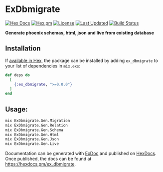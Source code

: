 # ExDbmigrate
[![Hex Docs](https://img.shields.io/badge/hex-docs-lightgreen.svg)](https://hexdocs.pm/ex_dbmigrate/)
[![Hex.pm](https://img.shields.io/hexpm/dt/ex_dbmigrate.svg)](https://hex.pm/packages/ex_dbmigrate)
[![License](https://img.shields.io/hexpm/l/ex_dbmigrate.svg)](https://github.com/mithereal/ex_dbmigrate/blob/master/LICENSE)
[![Last Updated](https://img.shields.io/github/last-commit/mithereal/ex_dbmigrate.svg)](https://github.com/mithereal/ex_dbmigrate/commits/master)
[![Build Status](https://circleci.com/gh/mithereal/ex_dbmigrate.svg?style=svg)](https://github.com/mithereal/ex_dbmigrate)

**Generate phoenix schemas, html, json and live from existing database**

## Installation

If [available in Hex](https://hex.pm/docs/publish), the package can be installed
by adding `ex_dbmigrate` to your list of dependencies in `mix.exs`:

```elixir
def deps do
  [
    {:ex_dbmigrate, ">=0.0.0"}
  ]
end
```

## Usage: 
```bash
mix ExDbmigrate.Gen.Migration
mix ExDbmigrate.Gen.Relation
mix ExDbmigrate.Gen.Schema
mix ExDbmigrate.Gen.Html
mix ExDbmigrate.Gen.Json
mix ExDbmigrate.Gen.Live
```

Documentation can be generated with [ExDoc](https://github.com/elixir-lang/ex_doc)
and published on [HexDocs](https://hexdocs.pm). Once published, the docs can
be found at <https://hexdocs.pm/ex_dbmigrate>.

